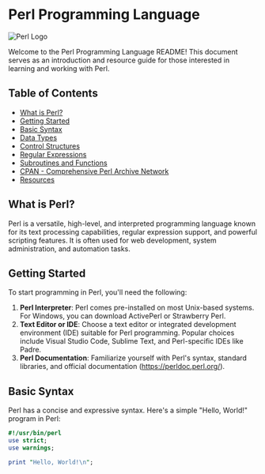 # Perl Programming Language

![Perl Logo](https://upload.wikimedia.org/wikipedia/commons/thumb/7/74/PerlLogo.svg/200px-PerlLogo.svg.png)

Welcome to the Perl Programming Language README! This document serves as an introduction and resource guide for those interested in learning and working with Perl.

## Table of Contents
- [What is Perl?](#what-is-perl)
- [Getting Started](#getting-started)
- [Basic Syntax](#basic-syntax)
- [Data Types](#data-types)
- [Control Structures](#control-structures)
- [Regular Expressions](#regular-expressions)
- [Subroutines and Functions](#subroutines-and-functions)
- [CPAN - Comprehensive Perl Archive Network](#cpan---comprehensive-perl-archive-network)
- [Resources](#resources)

## What is Perl?
Perl is a versatile, high-level, and interpreted programming language known for its text processing capabilities, regular expression support, and powerful scripting features. It is often used for web development, system administration, and automation tasks.

## Getting Started
To start programming in Perl, you'll need the following:
1. **Perl Interpreter**: Perl comes pre-installed on most Unix-based systems. For Windows, you can download ActivePerl or Strawberry Perl.
2. **Text Editor or IDE**: Choose a text editor or integrated development environment (IDE) suitable for Perl programming. Popular choices include Visual Studio Code, Sublime Text, and Perl-specific IDEs like Padre.
3. **Perl Documentation**: Familiarize yourself with Perl's syntax, standard libraries, and official documentation (https://perldoc.perl.org/).

## Basic Syntax
Perl has a concise and expressive syntax. Here's a simple "Hello, World!" program in Perl:

```perl
#!/usr/bin/perl
use strict;
use warnings;

print "Hello, World!\n";

